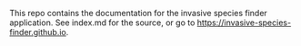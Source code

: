 
This repo contains the documentation for the invasive species finder application. 
See index.md for the source, or go to https://invasive-species-finder.github.io.
